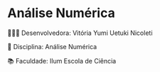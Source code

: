 # Análise Numérica

👩🏻‍💻 Desenvolvedora: Vitória Yumi Uetuki Nicoleti

📖 Disciplina: Análise Numérica

📚 Faculdade: Ilum Escola de Ciência
